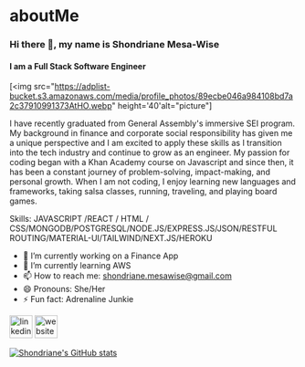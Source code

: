 # aboutMe

### Hi there 👋, my name is Shondriane Mesa-Wise
#### I am a Full Stack Software Engineer
[<img src="https://adplist-bucket.s3.amazonaws.com/media/profile_photos/89ecbe046a984108bd7a2c37910991373AtHO.webp" height='40'alt="picture"]

I have recently graduated from General Assembly's immersive SEI program. My background in finance and corporate social responsibility has given me a unique perspective and I am excited to apply these skills as I transition into the tech industry and continue to grow as an engineer. My passion for coding began with a Khan Academy course on Javascript and  since then, it has been a constant journey of problem-solving, impact-making, and personal growth. When I am not coding, I enjoy learning new languages and frameworks, taking salsa classes, running, traveling, and playing board games.

Skills: JAVASCRIPT /REACT / HTML / CSS/MONGODB/POSTGRESQL/NODE.JS/EXPRESS.JS/JSON/RESTFUL ROUTING/MATERIAL-UI/TAILWIND/NEXT.JS/HEROKU

- 🔭 I’m currently working on a Finance App 
- 🌱 I’m currently learning AWS 
- 📫 How to reach me: shondriane.mesawise@gmail.com 
- 😄 Pronouns: She/Her 
- ⚡ Fun fact: Adrenaline Junkie 


[<img src='https://cdn.jsdelivr.net/npm/simple-icons@3.0.1/icons/linkedin.svg' alt='linkedin' height='40'>](https://www.linkedin.com/in/https://www.linkedin.com/in/shondriane-mesa-wise/)  [<img src='https://cdn.jsdelivr.net/npm/simple-icons@3.0.1/icons/icloud.svg' alt='website' height='40'>](https://shondriane.herokuapp.com)  

  




[![Shondriane's GitHub stats](https://github-readme-stats.vercel.app/api?username=shondriane)](https://github.com/shondriane/github-readme-stats)


